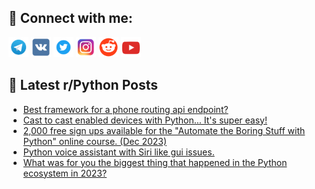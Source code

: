 ## 🔎 Connect with me:
[<img src="https://github.com/bullbesh/bullbesh/blob/main/images/Telegram.png" width="32" height="32" />](https://t.me/bullbesh)
[<img src="https://github.com/bullbesh/bullbesh/blob/main/images/VK.png" width="32" height="32" />](https://vk.com/bullbesh)
[<img src="https://github.com/bullbesh/bullbesh/blob/main/images/Twitter.png" width="32" height="32" />](https://twitter.com/bullbesh1)
[<img src="https://github.com/bullbesh/bullbesh/blob/main/images/Instagram.png" width="32" height="32" />](https://www.instagram.com/bullbesh)
[<img src="https://github.com/bullbesh/bullbesh/blob/main/images/Reddit.png" width="32" height="32" />](https://www.reddit.com/user/bullbesh)
[<img src="https://github.com/bullbesh/bullbesh/blob/main/images/YouTube.png" width="32" height="32" />](https://www.youtube.com/channel/UCtfjRs6uzgq5mfm8S06WTcg)

## 📕 Latest r/Python Posts
<!-- BLOG-POST-LIST:START -->
- [Best framework for a phone routing api endpoint?](https://www.reddit.com/r/Python/comments/188o5h0/best_framework_for_a_phone_routing_api_endpoint/)
- [Cast to cast enabled devices with Python... It&#39;s super easy!](https://www.reddit.com/r/Python/comments/188nrdt/cast_to_cast_enabled_devices_with_python_its/)
- [2,000 free sign ups available for the &quot;Automate the Boring Stuff with Python&quot; online course. &lpar;Dec 2023&rpar;](https://www.reddit.com/r/Python/comments/188l3cu/2000_free_sign_ups_available_for_the_automate_the/)
- [Python voice assistant with Siri like gui issues.](https://www.reddit.com/r/Python/comments/188fuu2/python_voice_assistant_with_siri_like_gui_issues/)
- [What was for you the biggest thing that happened in the Python ecosystem in 2023?](https://www.reddit.com/r/Python/comments/188fo2w/what_was_for_you_the_biggest_thing_that_happened/)
<!-- BLOG-POST-LIST:END -->
